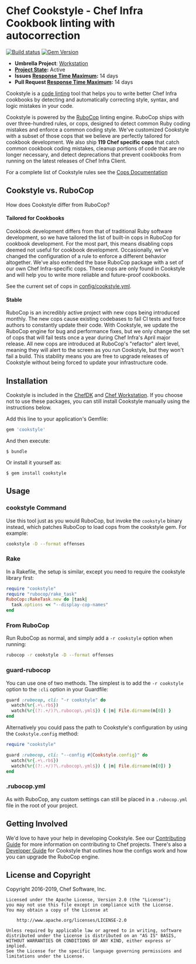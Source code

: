 # Chef Cookstyle - Chef Infra Cookbook linting with autocorrection

[![Build status](https://badge.buildkite.com/c086ffe05e32e4d61282b91ead96b3721590a59ed4360cf7ac.svg?branch=master)](https://buildkite.com/chef-oss/chef-cookstyle-master-verify)
[![Gem Version](https://badge.fury.io/rb/cookstyle.svg)](https://badge.fury.io/rb/cookstyle)

* **Umbrella Project**: [Workstation](https://github.com/chef/chef-oss-practices/blob/master/projects/chef-workstation.md)
* **[Project State](https://github.com/chef/chef-oss-practices/blob/master/repo-management/repo-states.md):** Active
* **Issues [Response Time Maximum](https://github.com/chef/chef-oss-practices/blob/master/repo-management/repo-states.md):** 14 days
* **Pull Request [Response Time Maximum](https://github.com/chef/chef-oss-practices/blob/master/repo-management/repo-states.md):** 14 days

Cookstyle is a [code linting](https://en.wikipedia.org/wiki/Lint_%28software%29) tool that helps you to write better Chef Infra cookbooks by detecting and automatically correcting style, syntax, and logic mistakes in your code.

Cookstyle is powered by the [RuboCop](http://www.rubocop.org) linting engine. RuboCop ships with over three-hundred rules, or cops, designed to detect common Ruby coding mistakes and enforce a common coding style. We've customized Cookstyle with a subset of those cops that we believe are perfectly tailored for cookbook development. We also ship **119 Chef specific cops** that catch common cookbook coding mistakes, cleanup portions of code that are no longer necessary, and detect deprecations that prevent cookbooks from running on the latest releases of Chef Infra Client.

For a complete list of Cookstyle rules see the [Cops Documentation](https://github.com/chef/cookstyle/blob/master/docs/cops.md)

## Cookstyle vs. RuboCop

How does Cookstyle differ from RuboCop?

#### Tailored for Cookbooks

Cookbook development differs from that of traditional Ruby software development, so we have tailored the list of built-in cops in RuboCop for cookbook development. For the most part, this means disabling cops deemed not useful for cookbook development. Occasionally, we've changed the configuration of a rule to enforce a different behavior altogether. We've also extended the base RuboCop package with a set of our own Chef Infra-specific cops. These cops are only found in Cookstyle and will help you to write more reliable and future-proof cookbooks.

See the current set of cops in [config/cookstyle.yml](https://github.com/chef/cookstyle/blob/master/config/cookstyle.yml).

#### Stable

RuboCop is an incredibly active project with new cops being introduced monthly. The new cops cause existing codebases to fail CI tests and force authors to constantly update their code. With Cookstyle, we update the RuboCop engine for bug and performance fixes, but we only change the set of cops that will fail tests once a year during Chef Infra's April major release. All new cops are introduced at RuboCop's "refactor" alert level, meaning they will alert to the screen as you run Cookstyle, but they won't fail a build. This stability means you are free to upgrade releases of Cookstyle without being forced to update your infrastructure code.

## Installation

Cookstyle is included in the [ChefDK](https://downloads.chef.io/chefdk) and [Chef Workstation](https://downloads.chef.io/chef-workstation/). If you choose not to use these packages, you can still install Cookstyle manually using the instructions below.

Add this line to your application's Gemfile:

```ruby
gem 'cookstyle'
```

And then execute:

```
$ bundle
```

Or install it yourself as:

```
$ gem install cookstyle
```

## Usage

### cookstyle Command

Use this tool just as you would RuboCop, but invoke the `cookstyle` binary instead, which patches RuboCop to load cops from the cookstyle gem. For example:

```sh
cookstyle -D --format offenses
```

### Rake

In a Rakefile, the setup is similar, except you need to require the cookstyle library first:

```ruby
require "cookstyle"
require "rubocop/rake_task"
RuboCop::RakeTask.new do |task|
  task.options << "--display-cop-names"
end
```

### From RuboCop

Run RuboCop as normal, and simply add a `-r cookstyle` option when running:

```sh
rubocop -r cookstyle -D --format offenses
```

### guard-rubocop

You can use one of two methods. The simplest is to add the `-r cookstyle` option to the `:cli` option in your Guardfile:

```ruby
guard :rubocop, cli: "-r cookstyle" do
  watch(%r{.+\.rb$})
  watch(%r{(?:.+/)?\.rubocop\.yml$}) { |m| File.dirname(m[0]) }
end
```

Alternatively you could pass the path to Cookstyle's configuration by using the `Cookstyle.config` method:

```ruby
require "cookstyle"

guard :rubocop, cli: "--config #{Cookstyle.config}" do
  watch(%r{.+\.rb$})
  watch(%r{(?:.+/)?\.rubocop\.yml$}) { |m| File.dirname(m[0]) }
end
```

### .rubocop.yml

As with RuboCop, any custom settings can still be placed in a `.rubocop.yml` file in the root of your project.

## Getting Involved

We'd love to have your help in developing Cookstyle. See our [Contributing Guide](https://github.com/chef/chef/blob/master/CONTRIBUTING.md) for more information on contributing to Chef projects. There's also a [Developer Guide](./DEVELOPER_GUIDE.md) for Cookstyle that outlines how the configs work and how you can upgrade the RuboCop engine.

## License and Copyright

Copyright 2016-2019, Chef Software, Inc.

```
Licensed under the Apache License, Version 2.0 (the "License");
you may not use this file except in compliance with the License.
You may obtain a copy of the License at

    http://www.apache.org/licenses/LICENSE-2.0

Unless required by applicable law or agreed to in writing, software
distributed under the License is distributed on an "AS IS" BASIS,
WITHOUT WARRANTIES OR CONDITIONS OF ANY KIND, either express or implied.
See the License for the specific language governing permissions and
limitations under the License.
```
